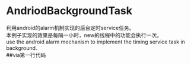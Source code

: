 # AndriodBackgroundTask
利用android的alarm机制实现的后台定时service任务。
</br>
本例子实现的效果是每隔一小时，new的线程中的功能会执行一次。
</br>
use the android alarm mechanism to implement the timing service task in background.
</br>##via第一行代码
